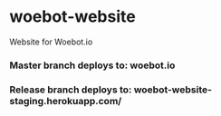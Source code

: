 # woebot-website
Website for Woebot.io

### Master branch deploys to: woebot.io
### Release branch deploys to: woebot-website-staging.herokuapp.com/
